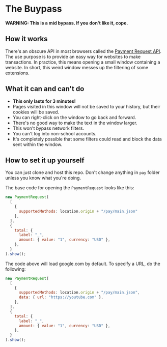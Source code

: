 # The Buypass

  **WARNING: This is a mid bypass. If you don't like it, cope.**

## How it works

There's an obscure API in most browsers called the [Payment Request API](https://developer.mozilla.org/en-US/docs/Web/API/Payment_Request_API). The use purpose is to provide an easy way for websites to make transactions. In practice, this means opening a small window containing a website. In short, this weird window messes up the filtering of some extensions.

## What it can and can't do

- **This only lasts for 3 minutes!**
- Pages visited in this window will not be saved to your history, but their cookies will be saved.
- You can right-click on the window to go back and forward.
- There's no good way to make the text in the window larger.
- This won't bypass network filters.
- You can't log into non-school accounts.
- It's completely possible that some filters could read and block the data sent within the window.

## How to set it up yourself

You can just clone and host this repo. Don't change anything in `pay` folder unless you know what you're doing.

The base code for opening the `PaymentRequest` looks like this:

```js
new PaymentRequest(
  [
    {
      supportedMethods: location.origin + "/pay/main.json"
    },
  ],
  {
    total: {
      label: "_",
      amount: { value: "1", currency: "USD" },
    },
  }
).show();
```

The code above will load google.com by default. To specify a URL, do the following:

```js
new PaymentRequest(
  [
    {
      supportedMethods: location.origin + "/pay/main.json",
      data: { url: "https://youtube.com" },
    },
  ],
  {
    total: {
      label: "_",
      amount: { value: "1", currency: "USD" },
    },
  }
).show();
```
